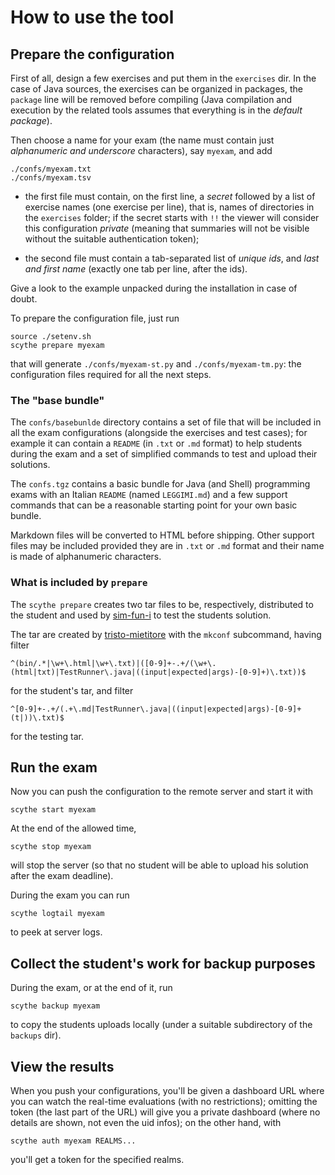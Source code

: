 # How to use the tool

## Prepare the configuration

First of all, design a few exercises and put them in the `exercises` dir. In the
case of Java sources, the exercises can be organized in packages, the `package`
line will be removed before compiling (Java compilation and execution by the
related tools assumes that everything is in the *default package*).

Then choose a name for your exam (the name must contain just *alphanumeric and
underscore* characters), say `myexam`, and add

    ./confs/myexam.txt
    ./confs/myexam.tsv

* the first file must contain, on the first line, a *secret* followed by a list
  of exercise names (one exercise per line), that is, names of directories in
  the `exercises` folder; if the secret starts with `!!` the viewer will consider
  this configuration *private* (meaning that summaries will not be visible without
  the suitable authentication token);

* the second file must contain a tab-separated list of *unique ids*,
  and *last and first name* (exactly one tab per line, after the ids).

Give a look to the example unpacked during the installation in case of doubt.

To prepare the configuration file, just run

    source ./setenv.sh
    scythe prepare myexam

that will generate `./confs/myexam-st.py` and `./confs/myexam-tm.py`: the
configuration files required for all the next steps.

### The "base bundle"

The `confs/basebunlde` directory contains a set of file that will be included in
all the exam configurations (alongside the exercises and test cases); for
example it can contain a `README` (in `.txt` or `.md` format) to help students
during the exam and a set of simplified commands to test and upload their
solutions.

The `confs.tgz` contains a basic bundle for Java (and Shell) programming exams
with an Italian `README` (named `LEGGIMI.md`) and a few support commands that
can be a reasonable starting point for your own basic bundle.

Markdown files will be converted to HTML before shipping. Other support files
may be included provided they are in `.txt` or `.md` format and their name is
made of alphanumeric characters.

### What is included by `prepare`

The `scythe prepare` creates two tar files to be, respectively,
distributed to the student and used by [sim-fun-i](https://github.com/scythe-suite/sim-fun-i) to test the students solution.

The tar are created by [tristo-mietitore](https://github.com/scythe-suite/tristo-mietitore) with the `mkconf` subcommand, having filter

    ^(bin/.*|\w+\.html|\w+\.txt)|([0-9]+-.+/(\w+\.(html|txt)|TestRunner\.java|((input|expected|args)-[0-9]+)\.txt))$

for the student's tar, and filter

    ^[0-9]+-.+/(.+\.md|TestRunner\.java|((input|expected|args)-[0-9]+(t|))\.txt)$

for the testing tar.

## Run the exam

Now you can push the configuration to the remote server and start it with

    scythe start myexam

At the end of the allowed time,

    scythe stop myexam

will stop the server (so that no student will be able to upload his solution
after the exam deadline).

During the exam you can run

    scythe logtail myexam

to peek at server logs.

## Collect the student's work for backup purposes

During the exam, or at the end of it, run

    scythe backup myexam

to copy the students uploads locally (under a suitable subdirectory of the
`backups` dir).

## View the results

When you push your configurations, you'll be given a dashboard URL where you can
watch the real-time evaluations (with no restrictions); omitting the token (the
last part of the URL) will give you a private dashboard (where no details are
shown, not even the uid infos); on the other hand, with

    scythe auth myexam REALMS...

you'll get a token for the specified realms.

